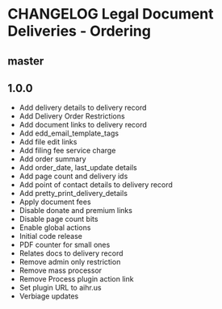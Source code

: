 # CHANGELOG Legal Document Deliveries - Ordering

## master

## 1.0.0
* Add delivery details to delivery record
* Add Delivery Order Restrictions
* Add document links to delivery record
* Add edd_email_template_tags
* Add file edit links
* Add filing fee service charge
* Add order summary
* Add order_date, last_update details
* Add page count and delivery ids
* Add point of contact details to delivery record
* Add pretty_print_delivery_details
* Apply document fees
* Disable donate and premium links
* Disable page count bits
* Enable global actions
* Initial code release 
* PDF counter for small ones
* Relates docs to delivery record
* Remove admin only restriction
* Remove mass processor
* Remove Process plugin action link
* Set plugin URL to aihr.us
* Verbiage updates